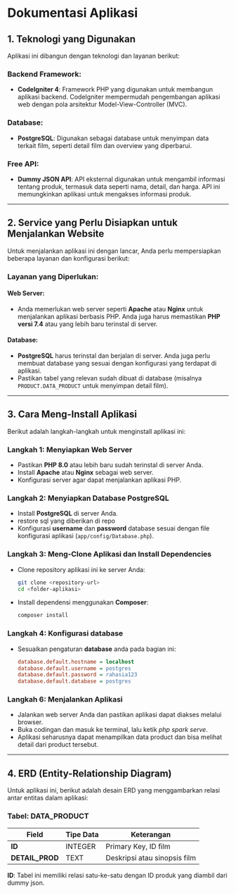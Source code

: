 # Dokumentasi Aplikasi

## 1. Teknologi yang Digunakan

Aplikasi ini dibangun dengan teknologi dan layanan berikut:

### **Backend Framework:**
- **CodeIgniter 4**: Framework PHP yang digunakan untuk membangun aplikasi backend. CodeIgniter mempermudah pengembangan aplikasi web dengan pola arsitektur Model-View-Controller (MVC).

### **Database:**
- **PostgreSQL**: Digunakan sebagai database untuk menyimpan data terkait film, seperti detail film dan overview yang diperbarui.

### **Free API:**
- **Dummy JSON API**: API eksternal digunakan untuk mengambil informasi tentang produk, termasuk data seperti nama, detail, dan harga. API ini memungkinkan aplikasi untuk mengakses informasi produk.

---

## 2. Service yang Perlu Disiapkan untuk Menjalankan Website

Untuk menjalankan aplikasi ini dengan lancar, Anda perlu mempersiapkan beberapa layanan dan konfigurasi berikut:

### **Layanan yang Diperlukan:**

#### **Web Server:**
- Anda memerlukan web server seperti **Apache** atau **Nginx** untuk menjalankan aplikasi berbasis PHP. Anda juga harus memastikan **PHP versi 7.4** atau yang lebih baru terinstal di server.

#### **Database:**
- **PostgreSQL** harus terinstal dan berjalan di server. Anda juga perlu membuat database yang sesuai dengan konfigurasi yang terdapat di aplikasi.
- Pastikan tabel yang relevan sudah dibuat di database (misalnya `PRODUCT.DATA_PRODUCT` untuk menyimpan detail film).

---

## 3. Cara Meng-Install Aplikasi

Berikut adalah langkah-langkah untuk menginstall aplikasi ini:

### **Langkah 1: Menyiapkan Web Server**
- Pastikan **PHP 8.0** atau lebih baru sudah terinstal di server Anda.
- Install **Apache** atau **Nginx** sebagai web server.
- Konfigurasi server agar dapat menjalankan aplikasi PHP.

### **Langkah 2: Menyiapkan Database PostgreSQL**
- Install **PostgreSQL** di server Anda.
- restore sql yang diberikan di repo
- Konfigurasi **username** dan **password** database sesuai dengan file konfigurasi aplikasi (`app/config/Database.php`).

### **Langkah 3: Meng-Clone Aplikasi dan Install Dependencies**
- Clone repository aplikasi ini ke server Anda:
    ```bash
    git clone <repository-url>
    cd <folder-aplikasi>
    ```
- Install dependensi menggunakan **Composer**:
    ```bash
    composer install
    ```

### **Langkah 4: Konfigurasi database**
- Sesuaikan pengaturan **database**  anda pada bagian ini:
    ```ini
    database.default.hostname = localhost
    database.default.username = postgres
    database.default.password = rahasia123
    database.default.database = postgres
    ```


### **Langkah 6: Menjalankan Aplikasi**
- Jalankan web server Anda dan pastikan aplikasi dapat diakses melalui browser.
- Buka codingan dan masuk ke terminal, lalu ketik _php spark serve_.
- Aplikasi seharusnya dapat menampilkan data product dan bisa melihat detail dari product tersebut.

---

## 4. ERD (Entity-Relationship Diagram)

Untuk aplikasi ini, berikut adalah desain ERD yang menggambarkan relasi antar entitas dalam aplikasi:

### Tabel: DATA_PRODUCT
| Field    | Tipe Data | Keterangan                                           |
|----------|-----------|------------------------------------------------------|
| **ID**   | INTEGER   | Primary Key, ID film                                |
| **DETAIL_PROD** | TEXT     | Deskripsi atau sinopsis film                        |

**ID**: Tabel ini memiliki relasi satu-ke-satu dengan ID produk yang diambil dari dummy json.

